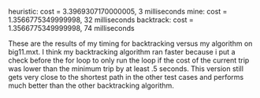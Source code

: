 heuristic: cost = 3.3969307170000005, 3 milliseconds
mine: cost = 1.3566775349999998, 32 milliseconds
backtrack: cost = 1.3566775349999998, 74 milliseconds

These are the results of my timing for backtracking versus my algorithm on big11.mxt.
I think my backtracking algorithm ran faster because i put a check before the for loop to only run the loop if the cost of the current trip was lower than the minimum trip by at least .5 seconds. This version still gets very close to the shortest path 
in the other test cases and performs much better than the other backtracking algorithm.

